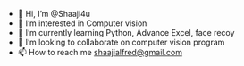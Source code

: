 - 👋 Hi, I’m @Shaaji4u
- 👀 I’m interested in Computer vision 
- 🌱 I’m currently learning Python, Advance Excel, face recoy
- 💞️ I’m looking to collaborate on computer vision program 
- 📫 How to reach me shaajialfred@gmail.com

<!---
Shaaji4u/Shaaji4u is a ✨ special ✨ repository because its `README.md` (this file) appears on your GitHub profile.
You can click the Preview link to take a look at your changes.
--->
